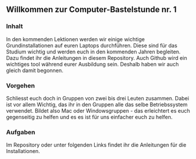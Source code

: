 ## Willkommen zur Computer-Bastelstunde nr. 1

### Inhalt
In den kommenden Lektionen werden wir einige wichtige Grundinstallationen auf euren Laptops durchführen. Diese sind für das Studium wichtig und werden euch in den kommenden Jahren begleiten. Dazu findet ihr die Anleitungen in diesem Repository. Auch Github wird ein wichtiges tool während eurer Ausbildung sein. Deshalb haben wir auch gleich damit begonnen.

### Vorgehen
Schliesst euch doch in Gruppen von zwei bis drei Leuten zusammen. Dabei ist vor allem Wichtig, das ihr in den Gruppen alle das selbe Betriebssystem verwendet. Bildet also Mac oder Windowsgruppen - das erleichtert es euch gegenseitig zu helfen und es es ist für uns einfacher euch zu helfen.

### Aufgaben

Im Repository oder unter folgenden Links findet ihr die Anleitungen für die Installationen. 